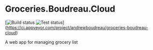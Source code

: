# Groceries.Boudreau.Cloud

[![Build status](https://ci.appveyor.com/api/projects/status/1ofq2qfy88w53jfy?svg=true) ![Test status](http://teststatusbadge.azurewebsites.net/api/status/andrewboudreau/groceries-boudreau-cloud)]
(https://ci.appveyor.com/project/andrewboudreau/groceries-boudreau-cloud)

A web app for managing grocery list

